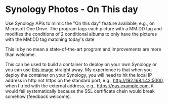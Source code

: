 # Synology Photos - On This day
Use Synology APIs to mimic the "On this day" feature available, e.g., on Microsoft One Drive.
The program tags each picture with a MM:DD tag and modifies the conditions of 2 conditional albums to only have the pictures with the MM:DD tag matching today's date

This is by no mean a state-of-the-art program and improvements are more than welcome.

This can be used to build a container to deploy on your own Synology or you can use [this image](https://hub.docker.com/r/ggallet/synology_photos-on_this_day) straight away.
My experience is that when you deploy the container on your Synology, you will need to hit the local IP address in http not https on the standard port, e.g., http://192.168.1.42:5000, when I tried with the external address, e.g., https://nas.example.com, it would fail systematically because the SSL certificate chain would break somehow (feedback welcome).
